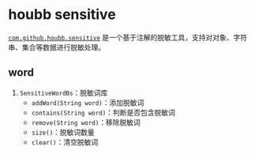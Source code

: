# houbb sensitive

[`com.github.houbb.sensitive`](https://github.com/houbb/sensitive-word) 是一个基于注解的脱敏工具，支持对对象、字符串、集合等数据进行脱敏处理。

## word

1. `SensitiveWordBs`：脱敏词库
    - `addWord(String word)`：添加脱敏词
    - `contains(String word)`：判断是否包含脱敏词
    - `remove(String word)`：移除脱敏词
    - `size()`：脱敏词数量
    - `clear()`：清空脱敏词
